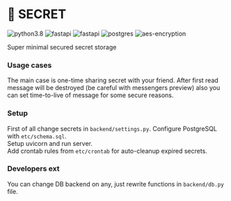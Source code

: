 # 🙊 SECRET
![python3.8](https://img.shields.io/badge/python-3.8-green?logo=python)
![fastapi](https://img.shields.io/badge/Backned-FastAPI-blue)
![fastapi](https://img.shields.io/badge/Frontend-Static_HTML-blue)
![postgres](https://img.shields.io/badge/DB-PostgreSQL-blue)
![aes-encryption](https://img.shields.io/badge/encryption-AES-blue)

Super minimal secured secret storage

### Usage cases
The main case is one-time sharing secret with your friend. After first read message will be destroyed 
(be careful with messengers preview) also you can set time-to-live of message for some secure reasons.

### Setup
First of all change secrets in ```backend/settings.py```. Configure PostgreSQL with  ```etc/schema.sql```.  
Setup uvicorn and run server.   
Add crontab rules from ```etc/crontab``` for auto-cleanup expired secrets.

### Developers ext
You can change DB backend on any, just rewrite functions in ```backend/db.py``` file.
